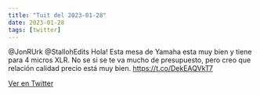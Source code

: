 ```yaml
---
title: "Tuit del 2023-01-28"
date: 2023-01-28
tags: [twitter]
---
```


@JonRUrk @StallohEdits Hola! Esta mesa de Yamaha esta muy bien y tiene para 4 micros XLR. No se si se te va mucho de presupuesto, pero creo que relación calidad precio está muy bien. https://t.co/DekEAQVkT7



[Ver en Twitter](https://twitter.com/i/web/status/1619388315916206080)
